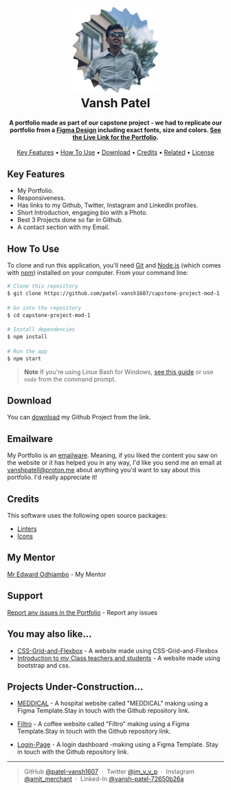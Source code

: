 
<h1 align="center">
  <br>
  <a href="https://github.com/patel-vansh1607"><img src="./Images/DP/vansh.png" alt="Vansh Patel" width="200" ></a>
  <br>
  Vansh Patel
  <br>
</h1>

<h4 align="center">A portfolio made as part of our capstone project - we had to replicate our portfolio from a <a href="https://www.figma.com/design/ehQMllNfzw48Tlwwp6fmKy/Portfolio-for-Developers-(Community)?node-id=7-556&node-type=frame&t=IuN4tbcfqNXWqfb2-0" target="_blank">Figma Design</a> including exact fonts, size and colors. <a href="https://patel-vansh1607.github.io/capstone-project-mod-1/" target="_blank">See the Live Link for the Portfolio</a>.</h4>

<p align="center">
  <a href="#key-features">Key Features</a> •
  <a href="#how-to-use">How To Use</a> •
  <a href="#download">Download</a> •
  <a href="#credits">Credits</a> •
  <a href="#related">Related</a> •
  <a href="#license">License</a>
</p>



## Key Features

* My Portfolio.
* Responsiveness.
* Has links to my Github, Twitter, Instagram and LinkedIn profiles.
* Short Introduction, engaging bio with a Photo.
* Best 3 Projects done so far in Github.
* A contact section with my Email.




## How To Use

To clone and run this application, you'll need [Git](https://git-scm.com) and [Node.js](https://nodejs.org/en/download/) (which comes with [npm](http://npmjs.com)) installed on your computer. From your command line:

```bash
# Clone this repository
$ git clone https://github.com/patel-vansh1607/capstone-project-mod-1

# Go into the repository
$ cd capstone-project-mod-1

# Install dependencies
$ npm install

# Run the app
$ npm start
```

> **Note**
> If you're using Linux Bash for Windows, [see this guide](https://www.howtogeek.com/261575/how-to-run-graphical-linux-desktop-applications-from-windows-10s-bash-shell/) or use `node` from the command prompt.


## Download

You can [download](https://github.com/patel-vansh1607/capstone-project-mod-1/archive/refs/heads/main.zip) my Github Project from the link.
## Emailware

My Portfolio is an [emailware](https://en.wiktionary.org/wiki/emailware). Meaning, if you liked the content you saw on the website or it has helped you in any way, I'd like you send me an email at <vanshpatell@proton.me> about anything you'd want to say about this portfolio. I'd really appreciate it!

## Credits

This software uses the following open source packages:

- [Linters](https://github.com/microverseinc/linters-config)
- [Icons](https://www.figma.com/design/ehQMllNfzw48Tlwwp6fmKy/Portfolio-for-Developers-(Community)node-id=0-1&node-type=canvas&t=IuN4tbcfqNXWqfb2-0)

## My Mentor

[Mr Edward Odhiambo](https://github.com/odhiambo-ed) - My Mentor

## Support
[Report any issues in the Portfolio](https://github.com/patel-vansh1607/capstone-project-mod-1/issues) - Report any issues 

## You may also like...

- [CSS-Grid-and-Flexbox](https://github.com/patel-vansh1607/css-grid-and-flexbox) - A website made using CSS-Grid-and-Flexbox
- [Introduction to my Class teachers and students](https://github.com/patel-vansh1607/adv-css-and-bootstrap) - A website made using bootstrap and css.


## Projects Under-Construction...

- [MEDDICAL](https://github.com/patel-vansh1607/MEDDICAL-hospital-website) - A hospital website called "MEDDICAL" making using a Figma Template.Stay in touch with the Github repository link.

- [Filtro](https://github.com/patel-vansh1607/filtro-coffee-website) - A coffee website called "Filtro" making using a Figma Template.Stay in touch with the Github repository link.

- [Login-Page](https://github.com/patel-vansh1607/login-dashboard) - A login dashboard -making using a Figma Template. Stay in touch with the Github repository link.


---

> GitHub [@patel-vansh1607](https://github.com/patel-vansh1607) &nbsp;&middot;&nbsp;
> Twitter [@im_v_v_p](https://x.com/im_v_v_p) &nbsp;&middot;&nbsp;
> Instagram [@amit_merchant](https://twitter.com/amit_merchant) &nbsp;&middot;&nbsp;
> Linked-In [@vansh-patel-72650b26a](https://www.linkedin.com/in/vansh-patel-72650b26a/)

 


